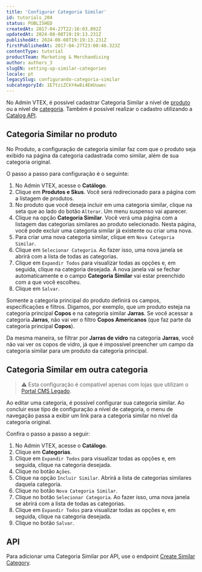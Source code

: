 ```yaml
---
title: 'Configurar Categoria Similar'
id: tutorials_204
status: PUBLISHED
createdAt: 2017-04-27T22:16:03.892Z
updatedAt: 2024-08-08T19:19:13.231Z
publishedAt: 2024-08-08T19:19:13.231Z
firstPublishedAt: 2017-04-27T23:00:46.323Z
contentType: tutorial
productTeam: Marketing & Merchandising
author: authors_3
slugEN: setting-up-similar-categories
locale: pt
legacySlug: configurando-categoria-similar
subcategoryId: 1E7tziZCkY4w8i4EmUuwec
---
```


No Admin VTEX, é possível cadastrar Categoria Similar a nível de [produto](#categoria-similar-no-produto) ou a nível de [categoria](#categoria-similar-em-outra-categoria). Também é possível realizar o cadastro utilizando a [Catalog API](https://developers.vtex.com/docs/api-reference/catalog-api#post-/api/catalog/pvt/product/-productId-/similarcategory/-categoryId-).

## Categoria Similar no produto

No Produto, a configuração de categoria similar faz com que o produto seja exibido na página da categoria cadastrada como similar, além de sua categoria original.

O passo a passo para configuração é o seguinte:

1. No Admin VTEX, acesse o __Catálogo__.
2. Clique em __Produtos e Skus__. Você será redirecionado para a página com a listagem de produtos.
3. No produto que você deseja incluir em uma categoria similar, clique na seta que ao lado do botão `Alterar`. Um menu suspenso vai aparecer.
4. Clique na opção __Categoria Similar__. Você verá uma página com a listagem das categorias similares ao produto selecionado. Nesta página, você pode excluir uma categoria similar já existente ou criar uma nova. 
5. Para criar uma nova categoria similar, clique em `Nova Categoria Similar`.
6. Clique em `Selecionar Categoria`. Ao fazer isso, uma nova janela se abrirá com a lista de todas as categorias.
7. Clique em `Expandir Todos` para visualizar todas as opções e, em seguida, clique na categoria desejada.
   A nova janela vai se fechar automaticamente e o campo __Categoria Similar__ vai estar preenchido com a que você escolheu.
9. Clique em `Salvar`.

Somente a categoria principal do produto definirá os campos, especificações e filtros. Digamos, por exemplo, que um produto esteja na categoria principal __Copos__ e na categoria similar __Jarras__. Se você acessar a categoria __Jarras__, não vai ver o filtro __Copos Americanos__ (que faz parte da categoria principal __Copos__).

Da mesma maneira, se filtrar por __Jarras de vidro__ na categoria __Jarras__, você não vai ver os copos de vidro, já que é impossível preencher um campo da categoria similar para um produto da categoria principal.

## Categoria Similar em outra categoria

>⚠️ Esta configuração é compatível apenas com lojas que utilizam o [Portal CMS Legado](https://help.vtex.com/pt/tracks/cms--2YcpgIljVaLVQYMzxQbc3z/1oN446gRGcR2s70RvBCAmj).

Ao editar uma categoria, é possível configurar sua categoria similar. Ao concluir esse tipo de configuração a nível de categoria, o menu de navegação passa a exibir um link para a categoria similar no nível da categoria original.

Confira o passo a passo a seguir:

1. No Admin VTEX, acesse o __Catálogo__.
2. Clique em __Categorias__.
3. Clique em `Expandir Todos` para visualizar todas as opções e, em seguida, clique na categoria desejada.
4. Clique no botão `Ações`.
5. Clique na opção `Incluir Similar`. Abrirá a lista de categorias similares daquela categoria.
6. Clique no botão `Nova Categoria Similar`.
7. Clique no botão `Selecionar Categoria`. Ao fazer isso, uma nova janela se abrirá com a lista de todas as categorias.
8. Clique em `Expandir Todos` para visualizar todas as opções e, em seguida, clique na categoria desejada.
11. Clique no botão `Salvar`.

## API

Para adicionar uma Categoria Similar por API, use o endpoint [Create Similar Category](https://developers.vtex.com/docs/api-reference/catalog-api#post-/api/catalog/pvt/product/-productId-/similarcategory/-categoryId-).

